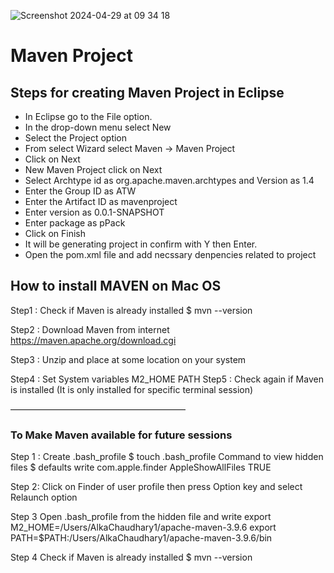 
![Screenshot 2024-04-29 at 09 34 18](https://github.com/AlkaChaudhary/MavenPageObjectModel/assets/87438786/b131fad8-75d2-48d2-8d0c-dedb50cddcc7)

# Maven Project

## Steps for creating Maven Project in Eclipse
- In Eclipse go to the File option.
- In the drop-down menu select New
- Select the Project option
- From select Wizard select Maven -> Maven Project
- Click on Next
- New Maven Project click on Next
- Select Archtype id as org.apache.maven.archtypes and Version as 1.4
- Enter the Group ID as ATW
- Enter the Artifact ID as mavenproject
- Enter version as 0.0.1-SNAPSHOT
- Enter package as pPack
- Click on Finish
- It will be generating project in confirm with Y then Enter.
- Open the pom.xml file and add necssary denpencies related to project

## How to install MAVEN on Mac OS
Step1 : Check if Maven is already installed
              $ mvn --version

Step2 : Download Maven from internet
             https://maven.apache.org/download.cgi

Step3 : Unzip and place at some location on your system

Step4 : Set System variables
    M2_HOME
    PATH
Step5 : Check again if Maven is installed (It is only installed for specific terminal session)

————————————————————
### To Make Maven available for future sessions

Step 1 : Create .bash_profile
       $ touch .bash_profile
Command to view hidden files
$ defaults write com.apple.finder AppleShowAllFiles TRUE

Step 2: Click on Finder of user profile then press Option key and select Relaunch option

Step 3 Open .bash_profile from the hidden file and write
export M2_HOME=/Users/AlkaChaudhary1/apache-maven-3.9.6
export PATH=$PATH:/Users/AlkaChaudhary1/apache-maven-3.9.6/bin

Step 4 Check if Maven is already installed
       $ mvn --version






